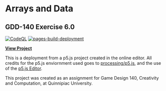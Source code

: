 # Arrays and Data
## GDD-140 Exercise 6.0

[![CodeQL](https://github.com/LittleTealeaf/GDD-140-Exercise-6.0/actions/workflows/codeql-analysis.yml/badge.svg)](https://github.com/LittleTealeaf/GDD-140-Exercise-6.0/actions/workflows/codeql-analysis.yml) [![pages-build-deployment](https://github.com/LittleTealeaf/GDD-140-Exercise-6.0/actions/workflows/pages/pages-build-deployment/badge.svg)](https://github.com/LittleTealeaf/GDD-140-Exercise-6.0/actions/workflows/pages/pages-build-deployment)

[**View Project**](https://littletealeaf.github.io/GDD-140-Exercise-6.0/)

This is a deployment from a p5.js project created in the online editor. All credits for the p5.js enviornment used goes to [processing/p5.js](https://github.com/processing/p5.js), and the use of the [p5.js Editor](https://editor.p5js.org/).

This project was created as an assignment for Game Design 140, Creativity and Computation, at Quinnipiac University.

